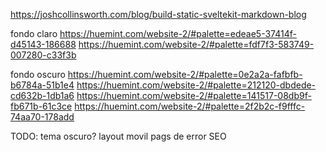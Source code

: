 https://joshcollinsworth.com/blog/build-static-sveltekit-markdown-blog


fondo claro
https://huemint.com/website-2/#palette=edeae5-37414f-d45143-186688
https://huemint.com/website-2/#palette=fdf7f3-583749-007280-c33f3b

fondo oscuro
https://huemint.com/website-2/#palette=0e2a2a-fafbfb-b6784a-51b1e4
https://huemint.com/website-2/#palette=212120-dbdede-cd632b-1db1a6
https://huemint.com/website-2/#palette=141517-08db9f-fb671b-61c3ce
https://huemint.com/website-2/#palette=2f2b2c-f9fffc-74aa70-178add


TODO:
tema oscuro?
layout movil
pags de error
SEO